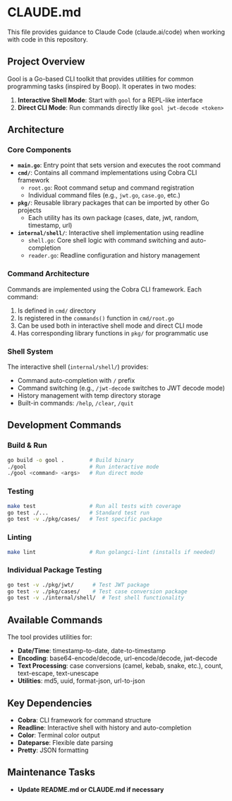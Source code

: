 # CLAUDE.md

This file provides guidance to Claude Code (claude.ai/code) when working with code in this repository.

## Project Overview

Gool is a Go-based CLI toolkit that provides utilities for common programming tasks (inspired by Boop). It operates in two modes:
1. **Interactive Shell Mode**: Start with `gool` for a REPL-like interface
2. **Direct CLI Mode**: Run commands directly like `gool jwt-decode <token>`

## Architecture

### Core Components

- **`main.go`**: Entry point that sets version and executes the root command
- **`cmd/`**: Contains all command implementations using Cobra CLI framework
  - `root.go`: Root command setup and command registration
  - Individual command files (e.g., `jwt.go`, `case.go`, etc.)
- **`pkg/`**: Reusable library packages that can be imported by other Go projects
  - Each utility has its own package (cases, date, jwt, random, timestamp, url)
- **`internal/shell/`**: Interactive shell implementation using readline
  - `shell.go`: Core shell logic with command switching and auto-completion
  - `reader.go`: Readline configuration and history management

### Command Architecture

Commands are implemented using the Cobra CLI framework. Each command:
1. Is defined in `cmd/` directory 
2. Is registered in the `commands()` function in `cmd/root.go`
3. Can be used both in interactive shell mode and direct CLI mode
4. Has corresponding library functions in `pkg/` for programmatic use

### Shell System

The interactive shell (`internal/shell/`) provides:
- Command auto-completion with `/` prefix
- Command switching (e.g., `/jwt-decode` switches to JWT decode mode)
- History management with temp directory storage
- Built-in commands: `/help`, `/clear`, `/quit`

## Development Commands

### Build & Run
```bash
go build -o gool .        # Build binary
./gool                    # Run interactive mode
./gool <command> <args>   # Run direct mode
```

### Testing
```bash
make test                 # Run all tests with coverage
go test ./...             # Standard test run
go test -v ./pkg/cases/   # Test specific package
```

### Linting
```bash
make lint                 # Run golangci-lint (installs if needed)
```

### Individual Package Testing
```bash
go test -v ./pkg/jwt/      # Test JWT package
go test -v ./pkg/cases/    # Test case conversion package
go test -v ./internal/shell/  # Test shell functionality
```

## Available Commands

The tool provides utilities for:
- **Date/Time**: timestamp-to-date, date-to-timestamp  
- **Encoding**: base64-encode/decode, url-encode/decode, jwt-decode
- **Text Processing**: case conversions (camel, kebab, snake, etc.), count, text-escape, text-unescape
- **Utilities**: md5, uuid, format-json, url-to-json

## Key Dependencies

- **Cobra**: CLI framework for command structure
- **Readline**: Interactive shell with history and auto-completion
- **Color**: Terminal color output
- **Dateparse**: Flexible date parsing
- **Pretty**: JSON formatting

## Maintenance Tasks

- **Update README.md or CLAUDE.md if necessary**